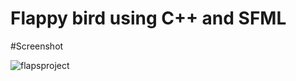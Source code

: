# Flappy bird using C++ and SFML

#Screenshot

![flapsproject](https://github.com/hawkeyyyy/Flaps/assets/49266647/9fb432ea-853a-4f37-b3f0-a36c15a9fb04)
